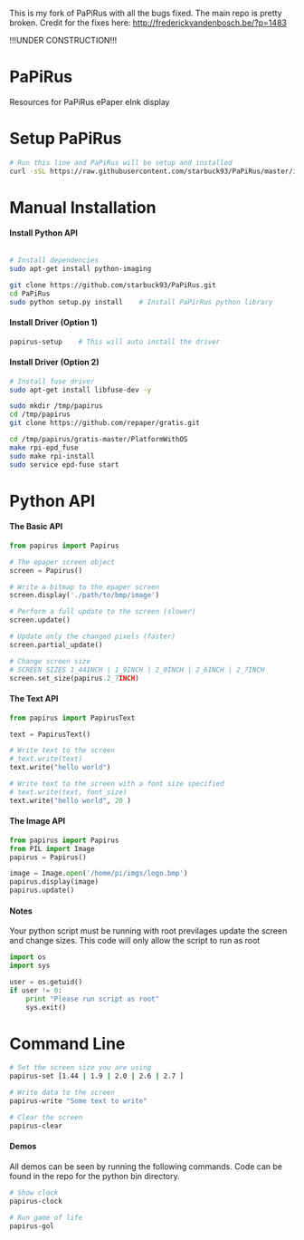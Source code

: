 This is my fork of PaPiRus with all the bugs fixed. The main repo is pretty broken. Credit for the fixes here: http://frederickvandenbosch.be/?p=1483

!!!UNDER CONSTRUCTION!!!

# PaPiRus
Resources for PaPiRus ePaper eInk display

# Setup PaPiRus
```bash
# Run this line and PaPiRus will be setup and installed
curl -sSL https://raw.githubusercontent.com/starbuck93/PaPiRus/master/install | sudo bash
```

# Manual Installation

#### Install Python API
```bash

# Install dependencies
sudo apt-get install python-imaging

git clone https://github.com/starbuck93/PaPiRus.git
cd PaPiRus
sudo python setup.py install    # Install PaPirRus python library
```

#### Install Driver (Option 1)
```bash
papirus-setup    # This will auto install the driver
````

#### Install Driver (Option 2)
```bash
# Install fuse driver
sudo apt-get install libfuse-dev -y

sudo mkdir /tmp/papirus
cd /tmp/papirus
git clone https://github.com/repaper/gratis.git

cd /tmp/papirus/gratis-master/PlatformWithOS
make rpi-epd_fuse
sudo make rpi-install
sudo service epd-fuse start
```

# Python API

#### The Basic API

```python
from papirus import Papirus

# The epaper screen object
screen = Papirus()

# Write a bitmap to the epaper screen
screen.display('./path/to/bmp/image')

# Perform a full update to the screen (slower)
screen.update()

# Update only the changed pixels (faster)
screen.partial_update()

# Change screen size
# SCREEN SIZES 1_44INCH | 1_9INCH | 2_0INCH | 2_6INCH | 2_7INCH
screen.set_size(papirus.2_7INCH)

```

#### The Text API
```python
from papirus import PapirusText

text = PapirusText()

# Write text to the screen
# text.write(text)
text.write("hello world")

# Write text to the screen with a font size specified
# text.write(text, font_size)
text.write("hello world", 20 )
```

#### The Image API
```python
from papirus import Papirus
from PIL import Image
papirus = Papirus()

image = Image.open('/home/pi/imgs/logo.bmp')
papirus.display(image)
papirus.update()

```
#### Notes

Your python script must be running with root previlages update the screen and change sizes.
This code will only allow the script to run as root

```python
import os
import sys

user = os.getuid()
if user != 0:
    print "Please run script as root"
    sys.exit()
```

# Command Line

```bash
# Set the screen size you are using
papirus-set [1.44 | 1.9 | 2.0 | 2.6 | 2.7 ]

# Write data to the screen
papirus-write "Some text to write"

# Clear the screen
papirus-clear
```

#### Demos
All demos can be seen by running the following commands. Code can be found in the repo for the python bin directory. 

```bash
# Show clock
papirus-clock

# Run game of life
papirus-gol

```
